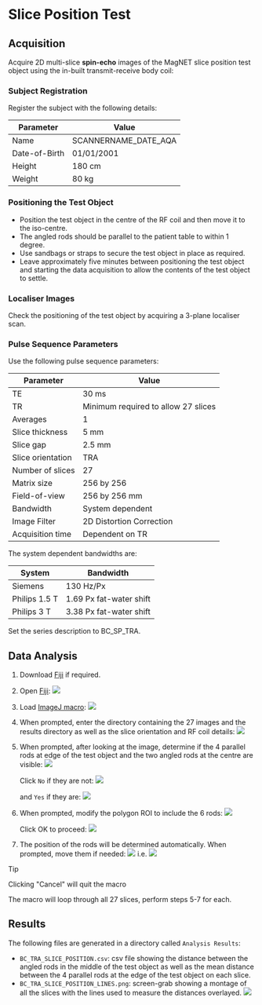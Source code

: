 # Slice Position Test
## Acquisition
Acquire 2D multi-slice **spin-echo** images of the MagNET slice position test object using the in-built transmit-receive body coil:

### Subject Registration
Register the subject with the following details:

| Parameter | Value |
|-----------|-------|
| Name | SCANNERNAME_DATE_AQA |
| Date-of-Birth | 01/01/2001 |
| Height | 180 cm |
| Weight | 80 kg |

### Positioning the Test Object
- Position the test object in the centre of the RF coil and then move it to the iso-centre.
- The angled rods should be parallel to the patient table to within 1 degree.
- Use sandbags or straps to secure the test object in place as required.
- Leave approximately five minutes between positioning the test object and starting the data acquisition to allow the contents of the test object to settle.

### Localiser Images
Check the positioning of the test object by acquiring a 3-plane localiser scan.

### Pulse Sequence Parameters
Use the following pulse sequence parameters:

| Parameter | Value |
|-----------|-------|
| TE        | 30 ms |
| TR        | Minimum required to allow 27 slices |
| Averages  | 1     |
| Slice thickness  | 5 mm |
| Slice gap | 2.5 mm |
| Slice orientation| TRA |
| Number of slices | 27 |
| Matrix size | 256 by 256 |
| Field-of-view | 256 by 256 mm |
| Bandwidth | System dependent |
| Image Filter| 2D Distortion Correction|
| Acquisition time | Dependent on TR |

The system dependent bandwidths are:

| System | Bandwidth |
|--------|-----------|
| Siemens | 130 Hz/Px|
| Philips 1.5 T | 1.69 Px fat-water shift |
| Philips 3 T | 3.38 Px fat-water shift |

Set the series description to BC_SP_TRA.

## Data Analysis
1. Download [Fiji](https://imagej.net/software/fiji/) if required.

2. Open [Fiji](https://imagej.net/software/fiji/):
    ![](./images/Fiji.PNG)

3. Load [ImageJ macro](../macros/slice_position.ijm):
    ![](./images/Run_Macro.PNG)

4. When prompted, enter the directory containing the 27 images and the results directory as well as the slice orientation and RF coil details:
    ![](./images/Slice_Position_Enter_Details.PNG)

5. When prompted, after looking at the image, determine if the 4 parallel rods at edge of the test object and the two angled rods at the centre are visible:
    ![](./images/Rods_Visible_1.PNG)
    
    Click `No` if they are not:
    ![](./images/Rods_Visible_2.PNG)
    
    and `Yes` if they are:
    ![](./images/Rods_Visible_3.PNG)

6. When prompted, modify the polygon ROI to include the 6 rods:
    ![](./images/Select_Rods_Before.PNG)
    
    Click OK to proceed:
    ![](./images/Select_Rods_After.PNG)
    
7. The position of the rods will be determined automatically. When prompted, move them if needed:
    ![](./images/Move_Lines_Slice_Position_Before.PNG)
    i.e.
    ![](./images/Move_Lines_Slice_Position_After.PNG)

>[!TIP]
> Clicking "Cancel" will quit the macro

The macro will loop through all 27 slices, perform steps 5-7 for each.

## Results
The following files are generated in a directory called `Analysis Results`:
- `BC_TRA_SLICE_POSITION.csv`: csv file showing the distance between the angled rods in the middle of the test object as well as the mean distance between the 4 parallel rods at the edge of the test object on each slice.
- `BC_TRA_SLICE_POSITION_LINES.png`: screen-grab showing a montage of all the slices with the lines used to measure the distances overlayed.
    ![](./images/BC_TRA_SLICE_POSITION_LINES.png)
